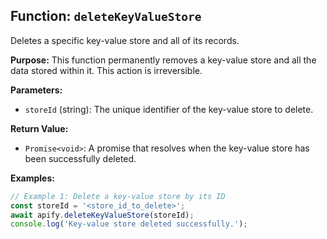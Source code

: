 ## Function: `deleteKeyValueStore`

Deletes a specific key-value store and all of its records.

**Purpose:**
This function permanently removes a key-value store and all the data stored within it. This action is irreversible.

**Parameters:**
- `storeId` (string): The unique identifier of the key-value store to delete.

**Return Value:**
- `Promise<void>`: A promise that resolves when the key-value store has been successfully deleted.

**Examples:**

```typescript
// Example 1: Delete a key-value store by its ID
const storeId = '<store_id_to_delete>';
await apify.deleteKeyValueStore(storeId);
console.log('Key-value store deleted successfully.');
```